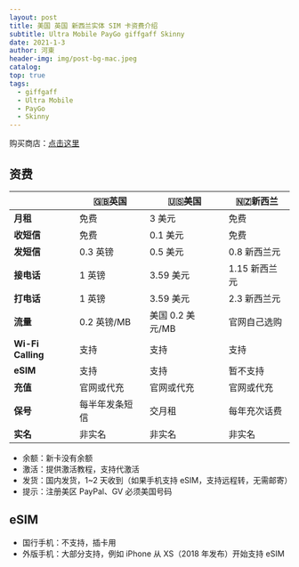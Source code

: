 ```yaml
---
layout: post
title: 美国 英国 新西兰实体 SIM 卡资费介绍
subtitle: Ultra Mobile PayGo giffgaff Skinny
date: 2021-1-3
author: 河東
header-img: img/post-bg-mac.jpeg
catalog: 
top: true
tags:
  - giffgaff
  - Ultra Mobile
  - PayGo
  - Skinny
---
```


购买商店：[点击这里](https://t.me/GVStore)

## 资费

|   |  🇬🇧英国|🇺🇸美国 | 🇳🇿新西兰|
|  ----  | ----  |----  | ---|
|  **月租**  | 免费  |3 美元 | 免费|
|  **收短信**|   免费  |0.1 美元   | 免费|
|  **发短信** |   0.3 英镑 |0.5 美元   |0.8 新西兰元|
| **接电话** | 1 英镑  |3.59 美元    |1.15 新西兰元|
| **打电话** | 1 英镑  |3.59 美元    |2.3 新西兰元|
|**流量**|0.2 英镑/MB|美国 0.2 美元/MB|官网自己选购|
|**Wi-Fi Calling**|支持|支持|支持|
|  **eSIM** |   支持  |  支持  |暂不支持|
|  **充值** |  官网或代充  | 官网或代充 |官网或代充|
|**保号**|每半年发条短信|交月租|每年充次话费|
|**实名** | 非实名 | 非实名 | 非实名|

- 余额：新卡没有余额
- 激活：提供激活教程，支持代激活
- 发货：国内发货，1~2 天收到（如果手机支持 eSIM，支持远程转，无需邮寄）
- 提示：注册美区 PayPal、GV 必须美国号码

## eSIM

- 国行手机：不支持，插卡用
- 外版手机：大部分支持，例如 iPhone 从 XS（2018 年发布）开始支持 eSIM